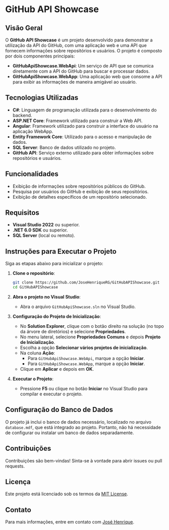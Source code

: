 # GitHub API Showcase

## Visão Geral

O **GitHub API Showcase** é um projeto desenvolvido para demonstrar a utilização da API do GitHub, com uma aplicação web e uma API que fornecem informações sobre repositórios e usuários. O projeto é composto por dois componentes principais:

- **GitHubApiShowcase.WebApi**: Um serviço de API que se comunica diretamente com a API do GitHub para buscar e processar dados.
- **GitHubApiShowcase.WebApp**: Uma aplicação web que consome a API para exibir as informações de maneira amigável ao usuário.

## Tecnologias Utilizadas

- **C#**: Linguagem de programação utilizada para o desenvolvimento do backend.
- **ASP.NET Core**: Framework utilizado para construir a Web API.
- **Angular**: Framework utilizado para construir a interface do usuário na aplicação WebApp.
- **Entity Framework Core**: Utilizado para o acesso e manipulação de dados.
- **SQL Server**: Banco de dados utilizado no projeto.
- **GitHub API**: Serviço externo utilizado para obter informações sobre repositórios e usuários.

## Funcionalidades

- Exibição de informações sobre repositórios públicos do GitHub.
- Pesquisa por usuários do GitHub e exibição de seus repositórios.
- Exibição de detalhes específicos de um repositório selecionado.

## Requisitos

- **Visual Studio 2022** ou superior.
- **.NET 6.0 SDK** ou superior.
- **SQL Server** (local ou remoto).

## Instruções para Executar o Projeto

Siga as etapas abaixo para inicializar o projeto:

1. **Clone o repositório**:
    ```bash
    git clone https://github.com/JoseHenriqueRG/GitHubAPIShowcase.git
    cd GitHubAPIShowcase
    ```

2. **Abra o projeto no Visual Studio**:
   - Abra o arquivo `GitHubApiShowcase.sln` no Visual Studio.

3. **Configuração do Projeto de Inicialização**:
   - No **Solution Explorer**, clique com o botão direito na solução (no topo da árvore de diretórios) e selecione **Propriedades**.
   - No menu lateral, selecione **Propriedades Comuns** e depois **Projeto de Inicialização**.
   - Escolha a opção **Selecionar vários projetos de inicialização**.
   - Na coluna **Ação**:
     - Para `GitHubApiShowcase.WebApi`, marque a opção **Iniciar**.
     - Para `GitHubApiShowcase.WebApp`, marque a opção **Iniciar**.
   - Clique em **Aplicar** e depois em **OK**.

4. **Executar o Projeto**:
   - Pressione **F5** ou clique no botão **Iniciar** no Visual Studio para compilar e executar o projeto.

## Configuração do Banco de Dados

O projeto já inclui o banco de dados necessário, localizado no arquivo `database.mdf`, que está integrado ao projeto. Portanto, não há necessidade de configurar ou instalar um banco de dados separadamente.

## Contribuições

Contribuições são bem-vindas! Sinta-se à vontade para abrir issues ou pull requests.

## Licença

Este projeto está licenciado sob os termos da [MIT License](LICENSE).

## Contato

Para mais informações, entre em contato com [José Henrique](https://github.com/JoseHenriqueRG).
